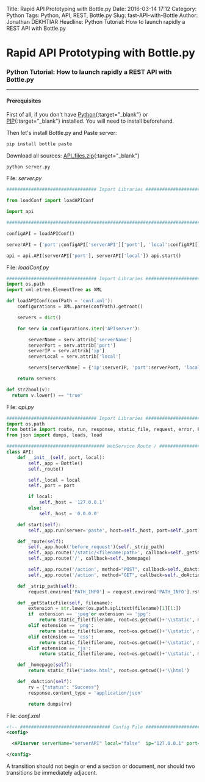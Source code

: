 Title: Rapid API Prototyping with Bottle.py
Date: 2016-03-14 17:12
Category: Python
Tags: Python, API, REST, Bottle.py
Slug: fast-API-with-Bottle
Author: Jonathan DEKHTIAR
Headline: Python Tutorial: How to launch rapidly a REST API with Bottle.py

# Rapid API Prototyping with Bottle.py

### Python Tutorial: How to launch rapidly a REST API with Bottle.py

---

#### Prerequisites

First of all, if you don't have [Python](http://www.python.org/){:target="\_blank"} or
[PIP](https://pip.pypa.io/en/latest/installing/){:target="\_blank"} installed. You will need to install beforehand.

Then let's install Bottle.py and Paste server:

```bash
pip install bottle paste
```

Download all sources: [API_files.zip](./../../files/api_files/api_files.zip){:target="\_blank"}

```bash
python server.py
```

File: *server.py*

```python
################################# Import Libraries ################################ import os.path import sys

from loadConf import loadAPIConf

import api

####################################################################################### ####################################################################################### #######################################################################################

configAPI = loadAPIConf()

serverAPI = {'port':configAPI['serverAPI']['port'], 'local':configAPI['serverAPI']['local']}

api = api.API(serverAPI['port'], serverAPI['local']) api.start()
```

File: *loadConf.py*

```python
################################# Import Libraries ################################
import os.path
import xml.etree.ElementTree as XML

def loadAPIConf(confPath = 'conf.xml'):
	configurations = XML.parse(confPath).getroot()

	servers = dict()

	for serv in configurations.iter('APIserver'):

		serverName = serv.attrib['serverName']
		serverPort = serv.attrib['port']
		serverIP = serv.attrib['ip']
		serverLocal = serv.attrib['local']

		servers[serverName] = {'ip':serverIP, 'port':serverPort, 'local':str2bool(serverLocal)}

	return servers

def str2bool(v):
  return v.lower() == "true"
```

File: *api.py*

```python
################################# Import Libraries ################################
import os.path
from bottle import route, run, response, static_file, request, error, Bottle, template
from json import dumps, loads, load

#################################### WebService Route / #####################################
class API:
	def __init__(self, port, local):
		self._app = Bottle()
		self._route()

		self._local = local
		self._port = port

		if local:
			self._host = '127.0.0.1'
		else:
			self._host = '0.0.0.0'

	def start(self):
		self._app.run(server='paste', host=self._host, port=self._port)

	def _route(self):
		self._app.hook('before_request')(self._strip_path)
		self._app.route('/static/<filename:path>', callback=self._getStaticFile)
		self._app.route('/', callback=self._homepage)

		self._app.route('/action', method="POST", callback=self._doAction)
		self._app.route('/action', method="GET", callback=self._doAction)

	def _strip_path(self):
		request.environ['PATH_INFO'] = request.environ['PATH_INFO'].rstrip('/')

	def _getStaticFile(self, filename):
		extension = str.lower(os.path.splitext(filename)[1][1:])
		if  extension == 'jpeg'or extension == 'jpg':
			return static_file(filename, root=os.getcwd()+'\\static', mimetype='image/jpg')
		elif extension == 'png':
			return static_file(filename, root=os.getcwd()+'\\static', mimetype='image/png')
		elif extension == 'css':
			return static_file(filename, root=os.getcwd()+'\\static', mimetype='text/css')
		elif extension == 'js':
			return static_file(filename, root=os.getcwd()+'\\static', mimetype='text/javascript')

	def _homepage(self):
		return static_file("index.html", root=os.getcwd()+'\\html')

	def _doAction(self):
		rv = {"status": "Success"}
		response.content_type = 'application/json'

		return dumps(rv)
```

File: *conf.xml*

```xml
<!-- ################################# Config File ################################ -->
<config>

  <APIserver serverName="serverAPI" local="false"  ip="127.0.0.1" port="8080"/>

</config>
```

A transition should not begin or end a section or document, nor should two transitions be immediately adjacent.

